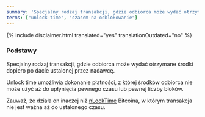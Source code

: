 ```yaml
---
summary: 'Specjalny rodzaj transakcji, gdzie odbiorca może wydać otrzymane środki dopiero po dacie ustalonej przez nadawcę.'
terms: ["unlock-time", "czasem-na-odblokowanie"]
---
```


{% include disclaimer.html translated="yes" translationOutdated="no" %}

### Podstawy

Specjalny rodzaj transakcji, gdzie odbiorca może wydać otrzymane środki
dopiero po dacie ustalonej przez nadawcę.

Unlock time umożliwia dokonanie płatności, z której środków odbiorca nie
może użyć aż do upłynięcia pewnego czasu lub pewnej liczby bloków.

Zauważ, że działa on inaczej niż
[nLockTime](https://en.bitcoin.it/wiki/NLockTime) Bitcoina, w którym
transakcja nie jest ważna aż do ustalonego czasu.
